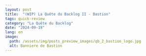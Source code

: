 ```yaml
---
layout: post
title:  "(WIP) La Quête du Backlog II - Bastion"
tags: quick-review
category: "La Quête du Backlog"
date: "2024-09-19"
lang: en
image:
  path: /assets/img/posts_preview_images/qb_2_bastion_logo.jpg
  alt: Banniere de Bastion
---
```


